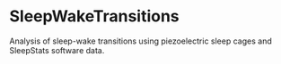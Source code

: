 # SleepWakeTransitions
Analysis of sleep-wake transitions using piezoelectric sleep cages and SleepStats software data. 
